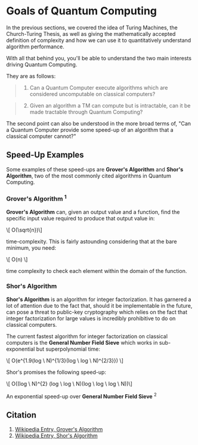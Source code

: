 # Goals of Quantum Computing

In the previous sections, we covered the idea of Turing Machines, the Church-Turing Thesis, as well as giving the mathematically accepted definition of complexity and how we can use it to quantitatively understand algorithm performance.

With all that behind you, you'll be able to understand the two main interests driving Quantum Computing.

They are as follows:

> 1. Can a Quantum Computer execute algorithms which are considered uncomputable on classical computers?

> 2. Given an algorithm a TM can compute but is intractable, can it be made tractable through Quantum Computing?

The second point can also be understood in the more broad terms of, "Can a Quantum Computer provide some speed-up of an algorithm that a classical computer cannot?"

## Speed-Up Examples

Some examples of these speed-ups are __Grover's Algorithm__ and __Shor's Algorithm__, two of the most commonly cited algorithms in Quantum Computing.

### Grover's Algorithm <sup>1</sup>

__Grover's Algorithm__ can, given an output value and a function, find the specific input value required to produce that output value in:

\\[ O(\sqrt{n})\\]

time-complexity. This is fairly astounding considering that at the bare minimum, you need:

\\[ O(n) \\]

time complexity to check each element within the domain of the function.

### Shor's Algorithm

__Shor's Algorithm__ is an algorithm for integer factorization. It has garnered a lot of attention due to the fact that, should it be implementable in the future, can pose a threat to public-key cryptography which relies on the fact that integer factorization for large values is incredibly prohibitive to do on classical computers.

The current fastest algorithm for integer factorization on classical computers is the __General Number Field Sieve__ which works in sub-exponential but superpolynomial time:

\\[ O(e^{1.9(log \ N)^{1/3}(log \ log \ N)^{2/3}}) \\]

Shor's promises the following speed-up:

\\[ O((log \ N)^{2} (log \ log \ N)(log \ log \ log \ N))\\]

An exponential speed-up over __General Number Field Sieve__ <sup>2</sup>

## Citation

1. [Wikipedia Entry, Grover's Algorithm](https://en.wikipedia.org/wiki/Grover%27s_algorithm)
2. [Wikipedia Entry, Shor's Algorithm](https://en.wikipedia.org/wiki/Shor%27s_algorithm)